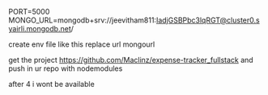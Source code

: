 PORT=5000
MONGO_URL=mongodb+srv://jeevitham811:IadjGSBPbc3lqRGT@cluster0.syairli.mongodb.net/

create env file like this
replace url mongourl

get the project https://github.com/Maclinz/expense-tracker_fullstack
and push in ur repo with nodemodules

after 4 i wont be available 
